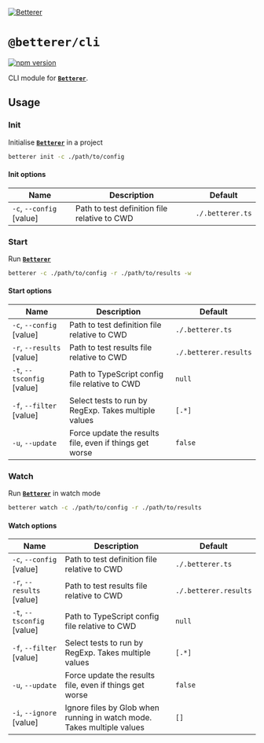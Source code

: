 [![Betterer](https://raw.githubusercontent.com/phenomnomnominal/betterer/master/docs/logo.png)](https://phenomnomnominal.github.io/betterer/)

# `@betterer/cli`

[![npm version](https://img.shields.io/npm/v/@betterer/cli.svg)](https://www.npmjs.com/package/@betterer/cli)

CLI module for [**`Betterer`**](https://github.com/phenomnomnominal/betterer).

## Usage

### Init

Initialise [**`Betterer`**](https://github.com/phenomnomnominal/betterer) in a project

```sh
betterer init -c ./path/to/config
```

#### Init options

| Name                     | Description                                  | Default          |
| ------------------------ | -------------------------------------------- | ---------------- |
| `-c`, `--config` [value] | Path to test definition file relative to CWD | `./.betterer.ts` |

### Start

Run [**`Betterer`**](https://github.com/phenomnomnominal/betterer)

```sh
betterer -c ./path/to/config -r ./path/to/results -w
```

#### Start options

| Name                       | Description                                             | Default               |
| -------------------------- | ------------------------------------------------------- | --------------------- |
| `-c`, `--config` [value]   | Path to test definition file relative to CWD            | `./.betterer.ts`      |
| `-r`, `--results` [value]  | Path to test results file relative to CWD               | `./.betterer.results` |
| `-t`, `--tsconfig` [value] | Path to TypeScript config file relative to CWD          | `null`                |
| `-f`, `--filter` [value]   | Select tests to run by RegExp. Takes multiple values    | `[.*]`                |
| `-u`, `--update`           | Force update the results file, even if things get worse | `false`               |

### Watch

Run [**`Betterer`**](https://github.com/phenomnomnominal/betterer) in watch mode

```sh
betterer watch -c ./path/to/config -r ./path/to/results
```

#### Watch options

| Name                       | Description                                                            | Default               |
| -------------------------- | ---------------------------------------------------------------------- | --------------------- |
| `-c`, `--config` [value]   | Path to test definition file relative to CWD                           | `./.betterer.ts`      |
| `-r`, `--results` [value]  | Path to test results file relative to CWD                              | `./.betterer.results` |
| `-t`, `--tsconfig` [value] | Path to TypeScript config file relative to CWD                         | `null`                |
| `-f`, `--filter` [value]   | Select tests to run by RegExp. Takes multiple values                   | `[.*]`                |
| `-u`, `--update`           | Force update the results file, even if things get worse                | `false`               |
| `-i`, `--ignore` [value]   | Ignore files by Glob when running in watch mode. Takes multiple values | `[]`                  |
